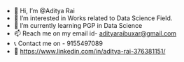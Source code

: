 - 👋 Hi, I’m @Aditya Rai
- 👀 I’m interested in Works related to Data Science Field.
- 🌱 I’m currently learning PGP in Data Science
- 📫 Reach me on my email id- adityaraibuxar@gmail.com
- 📞 Contact me on - 9155497089
- 🔗 https://www.linkedin.com/in/aditya-rai-376381151/

<!---
Adityaraibuxar/Adityaraibuxar is a ✨ special ✨ repository because its `README.md` (this file) appears on your GitHub profile.
You can click the Preview link to take a look at your changes.
--->
